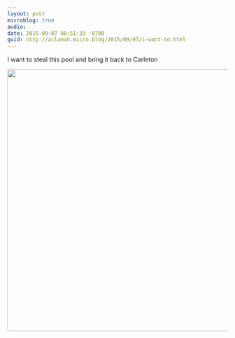 ```yaml
---
layout: post
microblog: true
audio: 
date: 2015-09-07 08:51:33 -0700
guid: http://aclaman.micro.blog/2015/09/07/i-want-to.html
---
```

I want to steal this pool and bring it back to Carleton

<img src="http://micro.alexclaman.com/uploads/2018/57222b8eff.jpg" width="600" height="600" />
